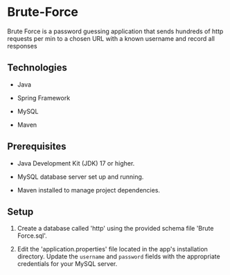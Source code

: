# Brute-Force

Brute Force is a password guessing application that sends hundreds of http requests per min to a chosen URL with a known username and record all responses

## Technologies

- Java

- Spring Framework

- MySQL

- Maven

## Prerequisites

 - Java Development Kit (JDK) 17 or higher.
 
 - MySQL database server set up and running.
 
 - Maven installed to manage project dependencies.

## Setup

1. Create a database called 'http' using the provided schema file 'Brute Force.sql'.

2. Edit the 'application.properties' file located in the app's installation directory. Update the `username` and `password` fields with the appropriate credentials for your MySQL server.
